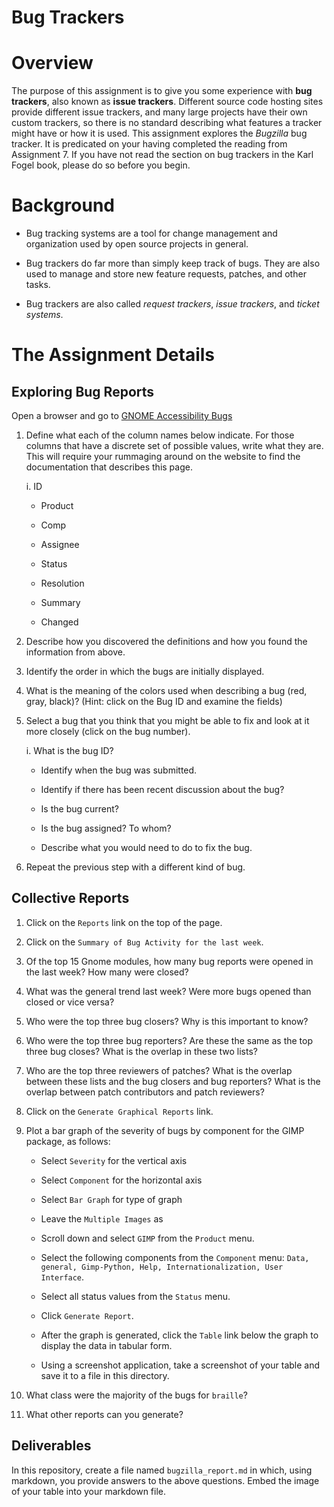 # Bug Trackers

# Overview

The purpose of this assignment is to give you some experience 
with **bug trackers**, also known as **issue trackers**. Different source 
code hosting sites provide different issue trackers, and many 
large projects have their own custom trackers, so there is no 
standard describing what features a tracker might have or how it is used.
This assignment explores the *Bugzilla* bug tracker. 
It is predicated on your having completed the reading from Assignment 7.
If you have not read the section on bug trackers in the Karl Fogel book, 
please do so before you begin.

# Background

* Bug tracking systems are a tool for  change management and 
  organization used by open source projects in general.

* Bug trackers do far more than simply keep track of bugs. They are
  also used to manage and store new feature requests, patches, and 
  other tasks. 

* Bug trackers are also called *request trackers*, *issue trackers*, 
  and *ticket systems*.

# The Assignment Details

## Exploring Bug Reports

Open a browser and go to [GNOME Accessibility Bugs](https://bugzilla.gnome.org/buglist.cgi?quicksearch=GNOME%20Accessibility%20Bugs)

1. Define what each of the column names below indicate. For those 
   columns that have a discrete set of possible values, write what they are.
   This will require your rummaging around on the website to find the 
   documentation that describes this page.

	i. ID 

	* Product

	* Comp

	* Assignee

	* Status 

	* Resolution 

	* Summary 
	
	* Changed

2. Describe how you discovered the definitions and how you found 
  the information from above. 

3. Identify the order in which the bugs are initially displayed.

4. What is the meaning of the colors used when describing a bug 
  (red, gray, black)? (Hint: click on the Bug ID and examine the 
  fields)

5. Select a bug that you think that you might be able to fix and 
  look at it more closely (click on the bug number). 

	i. What is the bug ID?
	
	* Identify when the bug was submitted.

	* Identify if there has been recent discussion about the bug?

	* Is the bug current?

	* Is the bug assigned? To whom?

	* Describe what you would need to do to fix the bug. 

6. Repeat the previous step with a different kind of bug.

## Collective Reports

1. Click on the `Reports` link on the top of the page.

2. Click on the `Summary of Bug Activity for the last week`.

3. Of the top 15  Gnome modules, how many bug reports were opened 
   in the last week? How many were closed? 

4. What was the general trend last week? Were more bugs opened 
  than closed or vice versa? 

5. Who were the top three bug closers? Why is this important to 
  know? 

6. Who were the top three bug reporters? Are these the same as 
  the top three bug closes? What is the overlap in these two 
  lists? 

7. Who are the top three reviewers of patches? What is the 
  overlap between these lists and the bug closers and bug 
  reporters? What is the overlap between patch contributors and 
  patch reviewers? 

8. Click on the `Generate Graphical Reports` link.

9. Plot a bar graph of the severity of bugs by component for the 
  GIMP package, as follows:

	* Select `Severity` for the vertical axis

	* Select `Component` for the horizontal axis

	* Select `Bar Graph` for type of graph

	* Leave the `Multiple Images` as <none>

	* Scroll down and select `GIMP` from the `Product` menu. 
	
	* Select the following components from the `Component` menu: 
	   `Data, general, Gimp-Python, Help, Internationalization, User Interface`.
	   
	* Select all status values from the `Status` menu.

	* Click `Generate Report`. 
	
	* After the graph is generated, click the `Table` link below the graph to display the
	  data in tabular form.
	
	* Using a screenshot application, take a screenshot of your table and
	  save it to a file in this directory.

10. What class were the majority of the bugs for `braille`? 

11. What other reports can you generate?


## Deliverables

In this repository, create a file named `bugzilla_report.md` in 
which, using markdown, you provide answers to the above questions. 
Embed the image of your table into your markdown file.

